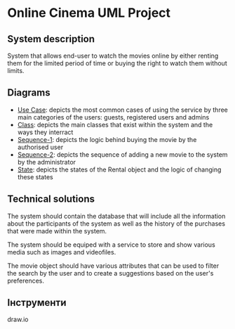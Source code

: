 # Online Cinema UML Project

## System description
System that allows end-user to watch the movies online by either renting them for the limited period of time or buying the right to watch them without limits.

## Diagrams
- [Use Case](./diagrams/use-case.png): depicts the most common cases of using the service by three main categories of the users: guests, registered users and admins
- [Class](./diagrams/class-diagram.drawio.png): depicts the main classes that exist within the system and the ways they interract
- [Sequence-1](./diagrams/sequence-diagram-1.drawio.png): depicts the logic behind buying the movie by the authorised user
- [Sequence-2](./diagrams/sequence-diagram-2.drawio.png): depicts the sequence of adding a new movie to the system by the administrator
- [State](./diagrams/state-diagram.drawio.png): depicts the states of the Rental object and the logic of changing these states

## Technical solutions
The system should contain the database that will include all the information about the participants of the system as well as the history of the purchases that were made within the system. 

The system should be equiped with a service to store and show various media such as images and videofiles. 

The movie object should have various attributes that can be used to filter the search by the user and to create a suggestions based on the user's preferences.

## Інструменти
draw.io

